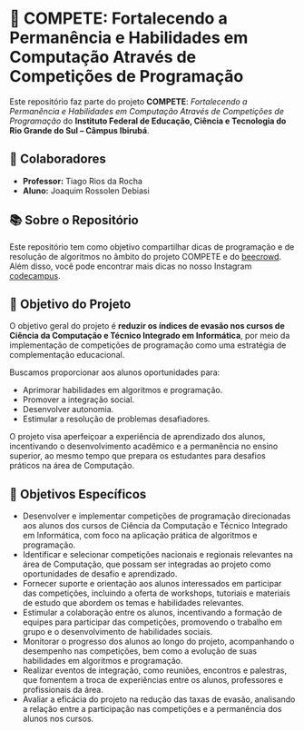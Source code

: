 # 🎯 COMPETE: Fortalecendo a Permanência e Habilidades em Computação Através de Competições de Programação

Este repositório faz parte do projeto **COMPETE**: _Fortalecendo a Permanência e Habilidades em Computação Através de Competições de Programação_ do **Instituto Federal de Educação, Ciência e Tecnologia do Rio Grande do Sul – Câmpus Ibirubá**.

## 👥 Colaboradores

- **Professor:** Tiago Rios da Rocha
- **Aluno:** Joaquim Rossolen Debiasi

## 📚 Sobre o Repositório

Este repositório tem como objetivo compartilhar dicas de programação e de resolução de algoritmos no âmbito do projeto COMPETE e do [beecrowd](https://www.beecrowd.com.br). Além disso, você pode encontrar mais dicas no nosso Instagram [codecampus](https://www.instagram.com/codecampus).

## 🎯 Objetivo do Projeto

O objetivo geral do projeto é **reduzir os índices de evasão nos cursos de Ciência da Computação e Técnico Integrado em Informática**, por meio da implementação de competições de programação como uma estratégia de complementação educacional.

Buscamos proporcionar aos alunos oportunidades para:

- Aprimorar habilidades em algoritmos e programação.
- Promover a integração social.
- Desenvolver autonomia.
- Estimular a resolução de problemas desafiadores.

O projeto visa aperfeiçoar a experiência de aprendizado dos alunos, incentivando o desenvolvimento acadêmico e a permanência no ensino superior, ao mesmo tempo que prepara os estudantes para desafios práticos na área de Computação.

## 🎯 Objetivos Específicos

- Desenvolver e implementar competições de programação direcionadas aos alunos dos cursos de Ciência da Computação e Técnico Integrado em Informática, com foco na aplicação prática de algoritmos e programação.
- Identificar e selecionar competições nacionais e regionais relevantes na área de Computação, que possam ser integradas ao projeto como oportunidades de desafio e aprendizado.
- Fornecer suporte e orientação aos alunos interessados em participar das competições, incluindo a oferta de workshops, tutoriais e materiais de estudo que abordem os temas e habilidades relevantes.
- Estimular a colaboração entre os alunos, incentivando a formação de equipes para participar das competições, promovendo o trabalho em grupo e o desenvolvimento de habilidades sociais.
- Monitorar o progresso dos alunos ao longo do projeto, acompanhando o desempenho nas competições, bem como a evolução de suas habilidades em algoritmos e programação.
- Realizar eventos de integração, como reuniões, encontros e palestras, que fomentem a troca de experiências entre os alunos, professores e profissionais da área.
- Avaliar a eficácia do projeto na redução das taxas de evasão, analisando a relação entre a participação nas competições e a permanência dos alunos nos cursos.

